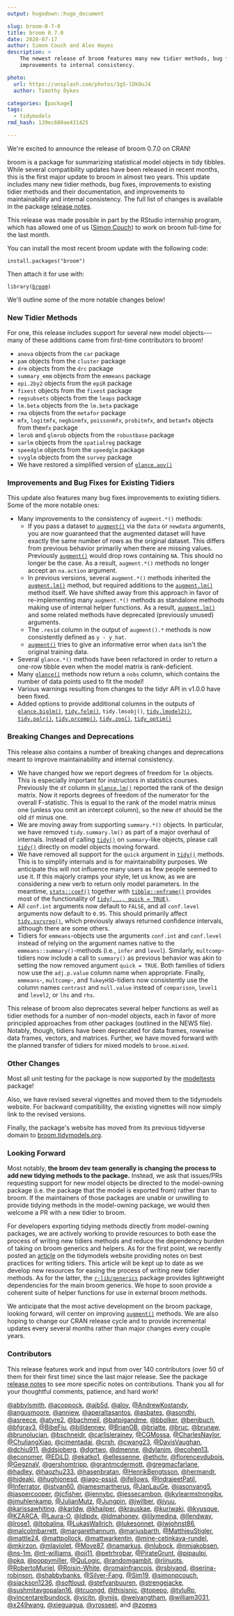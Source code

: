 ```yaml
---
output: hugodown::hugo_document

slug: broom-0-7-0
title: broom 0.7.0
date: 2020-07-17
author: Simon Couch and Alex Hayes
description: >
    The newest release of broom features many new tidier methods, bug fixes, and
    improvements to internal consistency.

photo:
  url: https://unsplash.com/photos/3gS-lDkOuJ4
  author: Timothy Dykes

categories: [package] 
tags:
  - tidymodels
rmd_hash: 139ec680ae431425

---
```


We're excited to announce the release of broom 0.7.0 on CRAN!

broom is a package for summarizing statistical model objects in tidy tibbles. While several compatibility updates have been released in recent months, this is the first major update to broom in almost two years. This update includes many new tidier methods, bug fixes, improvements to existing tidier methods and their documentation, and improvements to maintainability and internal consistency. The full list of changes is available in the package [release notes](https://broom.tidymodels.org/news/index.html).

This release was made possible in part by the RStudio internship program, which has allowed one of us ([Simon Couch](https://github.com/simonpcouch)) to work on broom full-time for the last month.

You can install the most recent broom update with the following code:

<div class="highlight">

<pre class='chroma'><code class='language-r' data-lang='r'><span class='nf'>install.packages</span>(<span class='s'>"broom"</span>)</code></pre>

</div>

Then attach it for use with:

<div class="highlight">

<pre class='chroma'><code class='language-r' data-lang='r'><span class='nf'>library</span>(<span class='k'><a href='https://broom.tidymodels.org/reference'>broom</a></span>)</code></pre>

</div>

We'll outline some of the more notable changes below!

### New Tidier Methods

For one, this release includes support for several new model objects---many of these additions came from first-time contributors to broom!

-   `anova` objects from the `car` package
-   `pam` objects from the `cluster` package
-   `drm` objects from the `drc` package
-   `summary_emm` objects from the `emmeans` package
-   `epi.2by2` objects from the `epiR` package
-   `fixest` objects from the `fixest` package
-   `regsubsets` objects from the `leaps` package
-   `lm.beta` objects from the `lm.beta` package
-   `rma` objects from the `metafor` package
-   `mfx`, `logitmfx`, `negbinmfx`, `poissonmfx`, `probitmfx`, and `betamfx` objects from the`mfx` package
-   `lmrob` and `glmrob` objects from the `robustbase` package
-   `sarlm` objects from the `spatialreg` package
-   `speedglm` objects from the `speedglm` package
-   `svyglm` objects from the `survey` package
-   We have restored a simplified version of [`glance.aov()`](https://broom.tidymodels.org/reference/glance.aov.html)

### Improvements and Bug Fixes for Existing Tidiers

This update also features many bug fixes improvements to existing tidiers. Some of the more notable ones:

-   Many improvements to the consistency of `augment.*()` methods:
    -   If you pass a dataset to [`augment()`](https://rdrr.io/pkg/generics/man/augment.html) via the `data` or `newdata` arguments, you are now guaranteed that the augmented dataset will have exactly the same number of rows as the original dataset. This differs from previous behavior primarily when there are missing values. Previously [`augment()`](https://rdrr.io/pkg/generics/man/augment.html) would drop rows containing `NA`. This should no longer be the case. As a result, `augment.*()` methods no longer accept an `na.action` argument.
    -   In previous versions, several `augment.*()` methods inherited the [`augment.lm()`](https://broom.tidymodels.org/reference/augment.lm.html) method, but required additions to the [`augment.lm()`](https://broom.tidymodels.org/reference/augment.lm.html) method itself. We have shifted away from this approach in favor of re-implementing many `augment.*()` methods as standalone methods making use of internal helper functions. As a result, [`augment.lm()`](https://broom.tidymodels.org/reference/augment.lm.html) and some related methods have deprecated (previously unused) arguments.
    -   The `.resid` column in the output of `augment().*` methods is now consistently defined as `y - y_hat`.
    -   [`augment()`](https://rdrr.io/pkg/generics/man/augment.html) tries to give an informative error when `data` isn't the original training data.
-   Several `glance.*()` methods have been refactored in order to return a one-row tibble even when the model matrix is rank-deficient.
-   Many [`glance()`](https://rdrr.io/pkg/generics/man/glance.html) methods now return a `nobs` column, which contains the number of data points used to fit the model!
-   Various warnings resulting from changes to the tidyr API in v1.0.0 have been fixed.
-   Added options to provide additional columns in the outputs of [`glance.biglm()`](https://broom.tidymodels.org/reference/glance.biglm.html), [`tidy.felm()`](https://broom.tidymodels.org/reference/tidy.felm.html), `tidy.lmsobj()`, [`tidy.lmodel2()`](https://broom.tidymodels.org/reference/tidy.lmodel2.html), [`tidy.polr()`](https://broom.tidymodels.org/reference/tidy.polr.html), [`tidy.prcomp()`](https://broom.tidymodels.org/reference/tidy.prcomp.html), [`tidy.zoo()`](https://broom.tidymodels.org/reference/tidy.zoo.html), [`tidy_optim()`](https://broom.tidymodels.org/reference/tidy_optim.html)

### Breaking Changes and Deprecations

This release also contains a number of breaking changes and deprecations meant to improve maintainability and internal consistency.

-   We have changed how we report degrees of freedom for `lm` objects. This is especially important for instructors in statistics courses. Previously the `df` column in [`glance.lm()`](https://broom.tidymodels.org/reference/glance.lm.html) reported the rank of the design matrix. Now it reports degrees of freedom of the numerator for the overall F-statistic. This is equal to the rank of the model matrix minus one (unless you omit an intercept column), so the new `df` should be the old `df` minus one.
-   We are moving away from supporting `summary.*()` objects. In particular, we have removed `tidy.summary.lm()` as part of a major overhaul of internals. Instead of calling [`tidy()`](https://rdrr.io/pkg/generics/man/tidy.html) on `summary`-like objects, please call [`tidy()`](https://rdrr.io/pkg/generics/man/tidy.html) directly on model objects moving forward.
-   We have removed all support for the `quick` argument in [`tidy()`](https://rdrr.io/pkg/generics/man/tidy.html) methods. This is to simplify internals and is for maintainability purposes. We anticipate this will not influence many users as few people seemed to use it. If this majorly cramps your style, let us know, as we are considering a new verb to return only model parameters. In the meantime, [`stats::coef()`](https://rdrr.io/r/stats/coef.html) together with [`tibble::enframe()`](https://tibble.tidyverse.org/reference/enframe.html) provides most of the functionality of [`tidy(..., quick = TRUE)`](https://rdrr.io/pkg/generics/man/tidy.html).
-   All `conf.int` arguments now default to `FALSE`, and all `conf.level` arguments now default to `0.95`. This should primarily affect [`tidy.survreg()`](https://broom.tidymodels.org/reference/tidy.survreg.html), which previously always returned confidence intervals, although there are some others.
-   Tidiers for `emmeans`-objects use the arguments `conf.int` and `conf.level` instead of relying on the argument names native to the `emmeans::summary()`-methods (i.e., `infer` and `level`). Similarly, `multcomp`-tidiers now include a call to `summary()` as previous behavior was akin to setting the now removed argument `quick = TRUE`. Both families of tidiers now use the `adj.p.value` column name when appropriate. Finally, `emmeans`-, `multcomp`-, and `TukeyHSD`-tidiers now consistently use the column names `contrast` and `null.value` instead of `comparison`, `level1` and `level2`, or `lhs` and `rhs`.

This release of broom also deprecates several helper functions as well as tidier methods for a number of non-model objects, each in favor of more principled approaches from other packages (outlined in the NEWS file). Notably, though, tidiers have been deprecated for data frames, rowwise data frames, vectors, and matrices. Further, we have moved forward with the planned transfer of tidiers for mixed models to `broom.mixed`.

### Other Changes

Most all unit testing for the package is now supported by the [modeltests](https://github.com/alexpghayes/modeltests) package!

Also, we have revised several vignettes and moved them to the tidymodels website. For backward compatibility, the existing vignettes will now simply link to the revised versions.

Finally, the package's website has moved from its previous tidyverse domain to [broom.tidymodels.org](https://broom.tidymodels.org/).

### Looking Forward

Most notably, **the broom dev team generally is changing the process to add new tidying methods to the package.** Instead, we ask that issues/PRs requesting support for new model objects be directed to the model-owning package (i.e. the package that the model is exported from) rather than to broom. If the maintainers of those packages are unable or unwilling to provide tidying methods in the model-owning package, we would then welcome a PR with a new tidier to broom.

For developers exporting tidying methods directly from model-owning packages, we are actively working to provide resources to both ease the process of writing new tidiers methods and reduce the dependency burden of taking on broom generics and helpers. As for the first point, we recently posted an [article](https://www.tidymodels.org/learn/develop/broom/) on the tidymodels website providing notes on best practices for writing tidiers. This article will be kept up to date as we develop new resources for easing the process of writing new tidier methods. As for the latter, the [`r-lib/generics`](https://github.com/r-lib/generics) package provides lightweight dependencies for the main broom generics. We hope to soon provide a coherent suite of helper functions for use in external broom methods.

We anticipate that the most active development on the broom package, looking forward, will center on improving [`augment()`](https://rdrr.io/pkg/generics/man/augment.html) methods. We are also hoping to change our CRAN release cycle and to provide incremental updates every several months rather than major changes every couple years.

### Contributors

This release features work and input from over 140 contributors (over 50 of them for their first time) since the last major release. See the package [release notes](https://broom.tidymodels.org/news/index.html) to see more specific notes on contributions. Thank you all for your thoughtful comments, patience, and hard work!

[@abbylsmith](https://github.com/abbylsmith), [@acoppock](https://github.com/acoppock), [@ajb5d](https://github.com/ajb5d), [@aloy](https://github.com/aloy), [@AndrewKostandy](https://github.com/AndrewKostandy), [@angusmoore](https://github.com/angusmoore), [@anniew](https://github.com/anniew), [@aperaltasantos](https://github.com/aperaltasantos), [@asbates](https://github.com/asbates), [@asondhi](https://github.com/asondhi), [@asreece](https://github.com/asreece), [@atyre2](https://github.com/atyre2), [@bachmeil](https://github.com/bachmeil), [@batpigandme](https://github.com/batpigandme), [@bbolker](https://github.com/bbolker), [@benjbuch](https://github.com/benjbuch), [@bfgray3](https://github.com/bfgray3), [@BibeFiu](https://github.com/BibeFiu), [@billdenney](https://github.com/billdenney), [@BrianOB](https://github.com/BrianOB), [@briatte](https://github.com/briatte), [@bruc](https://github.com/bruc), [@brunaw](https://github.com/brunaw), [@brunolucian](https://github.com/brunolucian), [@bschneidr](https://github.com/bschneidr), [@carlislerainey](https://github.com/carlislerainey), [@CGMossa](https://github.com/CGMossa), [@CharlesNaylor](https://github.com/CharlesNaylor), [@ChuliangXiao](https://github.com/ChuliangXiao), [@cimentadaj](https://github.com/cimentadaj), [@crsh](https://github.com/crsh), [@cwang23](https://github.com/cwang23), [@DavisVaughan](https://github.com/DavisVaughan), [@dchiu911](https://github.com/dchiu911), [@ddsjoberg](https://github.com/ddsjoberg), [@dgrtwo](https://github.com/dgrtwo), [@dmenne](https://github.com/dmenne), [@dylanjm](https://github.com/dylanjm), [@ecohen13](https://github.com/ecohen13), [@economer](https://github.com/economer), [@EDiLD](https://github.com/EDiLD), [@ekatko1](https://github.com/ekatko1), [@ellessenne](https://github.com/ellessenne), [@ethchr](https://github.com/ethchr), [@florencevdubois](https://github.com/florencevdubois), [@GegznaV](https://github.com/GegznaV), [@gershomtripp](https://github.com/gershomtripp), [@grantmcdermott](https://github.com/grantmcdermott), [@gregmacfarlane](https://github.com/gregmacfarlane), [@hadley](https://github.com/hadley), [@haozhu233](https://github.com/haozhu233), [@hasenbratan](https://github.com/hasenbratan), [@HenrikBengtsson](https://github.com/HenrikBengtsson), [@hermandr](https://github.com/hermandr), [@hideaki](https://github.com/hideaki), [@hughjonesd](https://github.com/hughjonesd), [@iago-pssjd](https://github.com/iago-pssjd), [@ifellows](https://github.com/ifellows), [@IndrajeetPatil](https://github.com/IndrajeetPatil), [@Inferrator](https://github.com/Inferrator), [@istvan60](https://github.com/istvan60), [@jamesmartherus](https://github.com/jamesmartherus), [@JanLauGe](https://github.com/JanLauGe), [@jasonyang5](https://github.com/jasonyang5), [@jaspercooper](https://github.com/jaspercooper), [@jcfisher](https://github.com/jcfisher), [@jennybc](https://github.com/jennybc), [@jessecambon](https://github.com/jessecambon), [@jkylearmstrongibx](https://github.com/jkylearmstrongibx), [@jmuhlenkamp](https://github.com/jmuhlenkamp), [@JulianMutz](https://github.com/JulianMutz), [@Jungpin](https://github.com/Jungpin), [@jwilber](https://github.com/jwilber), [@jyuu](https://github.com/jyuu), [@karissawhiting](https://github.com/karissawhiting), [@karldw](https://github.com/karldw), [@khailper](https://github.com/khailper), [@krauskae](https://github.com/krauskae), [@kuriwaki](https://github.com/kuriwaki), [@kyusque](https://github.com/kyusque), [@KZARCA](https://github.com/KZARCA), [@Laura-O](https://github.com/Laura-O), [@ldlpdx](https://github.com/ldlpdx), [@ldmahoney](https://github.com/ldmahoney), [@lilymedina](https://github.com/lilymedina), [@llendway](https://github.com/llendway), [@lrose1](https://github.com/lrose1), [@ltobalina](https://github.com/ltobalina), [@LukasWallrich](https://github.com/LukasWallrich), [@lukesonnet](https://github.com/lukesonnet), [@lwjohnst86](https://github.com/lwjohnst86), [@malcolmbarrett](https://github.com/malcolmbarrett), [@margarethannum](https://github.com/margarethannum), [@mariusbarth](https://github.com/mariusbarth), [@MatthieuStigler](https://github.com/MatthieuStigler), [@mattle24](https://github.com/mattle24), [@mattpollock](https://github.com/mattpollock), [@mattwarkentin](https://github.com/mattwarkentin), [@mine-cetinkaya-rundel](https://github.com/mine-cetinkaya-rundel), [@mkirzon](https://github.com/mkirzon), [@mlaviolet](https://github.com/mlaviolet), [@Move87](https://github.com/Move87), [@namarkus](https://github.com/namarkus), [@nlubock](https://github.com/nlubock), [@nmjakobsen](https://github.com/nmjakobsen), [@ns-1m](https://github.com/ns-1m), [@nt-williams](https://github.com/nt-williams), [@oij11](https://github.com/oij11), [@petrhrobar](https://github.com/petrhrobar), [@PirateGrunt](https://github.com/PirateGrunt), [@pjpaulpj](https://github.com/pjpaulpj), [@pkq](https://github.com/pkq), [@poppymiller](https://github.com/poppymiller), [@QuLogic](https://github.com/QuLogic), [@randomgambit](https://github.com/randomgambit), [@riinuots](https://github.com/riinuots), [@RobertoMuriel](https://github.com/RobertoMuriel), [@Roisin-White](https://github.com/Roisin-White), [@romainfrancois](https://github.com/romainfrancois), [@rsbivand](https://github.com/rsbivand), [@serina-robinson](https://github.com/serina-robinson), [@shabbybanks](https://github.com/shabbybanks), [@Silver-Fang](https://github.com/Silver-Fang), [@Sim19](https://github.com/Sim19), [@simonpcouch](https://github.com/simonpcouch), [@sjackson1236](https://github.com/sjackson1236), [@softloud](https://github.com/softloud), [@stefvanbuuren](https://github.com/stefvanbuuren), [@strengejacke](https://github.com/strengejacke), [@sushmitavgopalan16](https://github.com/sushmitavgopalan16), [@tcuongd](https://github.com/tcuongd), [@thisisnic](https://github.com/thisisnic), [@topepo](https://github.com/topepo), [@tyluRp](https://github.com/tyluRp), [@vincentarelbundock](https://github.com/vincentarelbundock), [@vjcitn](https://github.com/vjcitn), [@vnijs](https://github.com/vnijs), [@weiyangtham](https://github.com/weiyangtham), [@william3031](https://github.com/william3031), [@x249wang](https://github.com/x249wang), [@xieguagua](https://github.com/xieguagua), [@yrosseel](https://github.com/yrosseel), and [@zoews](https://github.com/zoews)

